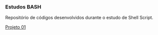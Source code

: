 ### Estudos BASH


Repositório de códigos desenvolvidos durante o estudo de Shell Script.

[Projeto 01](./Projeto01)


